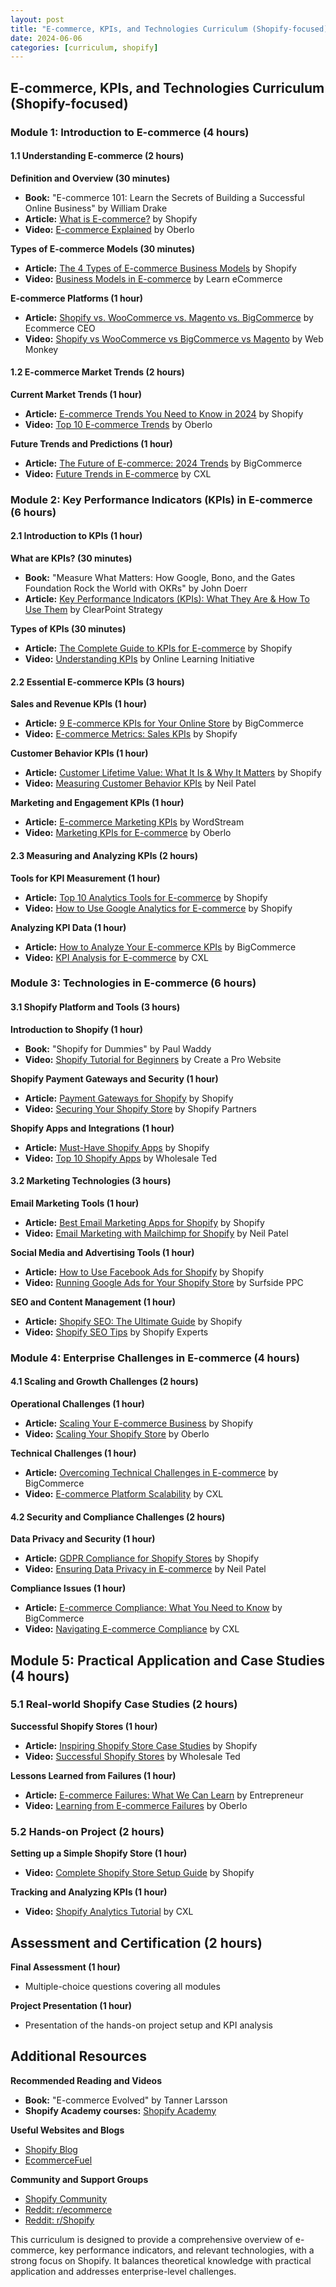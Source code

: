 ```yaml
---
layout: post
title: "E-commerce, KPIs, and Technologies Curriculum (Shopify-focused)"
date: 2024-06-06
categories: [curriculum, shopify]
---
```


## E-commerce, KPIs, and Technologies Curriculum (Shopify-focused)

### Module 1: Introduction to E-commerce (4 hours)

#### 1.1 Understanding E-commerce (2 hours)

**Definition and Overview (30 minutes)**

- **Book:** "E-commerce 101: Learn the Secrets of Building a Successful Online Business" by William Drake
- **Article:** [What is E-commerce?](https://www.shopify.com/encyclopedia/what-is-ecommerce) by Shopify
- **Video:** [E-commerce Explained](https://www.youtube.com/watch?v=e-ZahM5JTpQ) by Oberlo

**Types of E-commerce Models (30 minutes)**

- **Article:** [The 4 Types of E-commerce Business Models](https://www.shopify.com/blog/ecommerce-business-models) by Shopify
- **Video:** [Business Models in E-commerce](https://www.youtube.com/watch?v=wThW4uZxepY) by Learn eCommerce

**E-commerce Platforms (1 hour)**

- **Article:** [Shopify vs. WooCommerce vs. Magento vs. BigCommerce](https://www.ecommerceceo.com/best-ecommerce-platform/) by Ecommerce CEO
- **Video:** [Shopify vs WooCommerce vs BigCommerce vs Magento](https://www.youtube.com/watch?v=1A9f2QUQbN4) by Web Monkey

#### 1.2 E-commerce Market Trends (2 hours)

**Current Market Trends (1 hour)**

- **Article:** [E-commerce Trends You Need to Know in 2024](https://www.shopify.com/blog/ecommerce-trends) by Shopify
- **Video:** [Top 10 E-commerce Trends](https://www.youtube.com/watch?v=ylI1yctkvoc) by Oberlo

**Future Trends and Predictions (1 hour)**

- **Article:** [The Future of E-commerce: 2024 Trends](https://www.bigcommerce.com/blog/future-of-ecommerce/) by BigCommerce
- **Video:** [Future Trends in E-commerce](https://www.youtube.com/watch?v=K2vI8U_CcQQ) by CXL

### Module 2: Key Performance Indicators (KPIs) in E-commerce (6 hours)

#### 2.1 Introduction to KPIs (1 hour)

**What are KPIs? (30 minutes)**

- **Book:** "Measure What Matters: How Google, Bono, and the Gates Foundation Rock the World with OKRs" by John Doerr
- **Article:** [Key Performance Indicators (KPIs): What They Are & How To Use Them](https://www.clearpointstrategy.com/key-performance-indicators-examples/) by ClearPoint Strategy

**Types of KPIs (30 minutes)**

- **Article:** [The Complete Guide to KPIs for E-commerce](https://www.shopify.com/blog/ecommerce-kpis) by Shopify
- **Video:** [Understanding KPIs](https://www.youtube.com/watch?v=0v_YHkxlUyI) by Online Learning Initiative

#### 2.2 Essential E-commerce KPIs (3 hours)

**Sales and Revenue KPIs (1 hour)**

- **Article:** [9 E-commerce KPIs for Your Online Store](https://www.bigcommerce.com/blog/ecommerce-kpis/) by BigCommerce
- **Video:** [E-commerce Metrics: Sales KPIs](https://www.youtube.com/watch?v=HdSmj1tSMxQ) by Shopify

**Customer Behavior KPIs (1 hour)**

- **Article:** [Customer Lifetime Value: What It Is & Why It Matters](https://www.shopify.com/blog/customer-lifetime-value) by Shopify
- **Video:** [Measuring Customer Behavior KPIs](https://www.youtube.com/watch?v=TCmxH4ogfxs) by Neil Patel

**Marketing and Engagement KPIs (1 hour)**

- **Article:** [E-commerce Marketing KPIs](https://www.wordstream.com/blog/ws/2021/09/30/ecommerce-metrics) by WordStream
- **Video:** [Marketing KPIs for E-commerce](https://www.youtube.com/watch?v=n5h5CLh0ayc) by Oberlo

#### 2.3 Measuring and Analyzing KPIs (2 hours)

**Tools for KPI Measurement (1 hour)**

- **Article:** [Top 10 Analytics Tools for E-commerce](https://www.shopify.com/blog/ecommerce-analytics-tools) by Shopify
- **Video:** [How to Use Google Analytics for E-commerce](https://www.youtube.com/watch?v=tzL43TcKDgA) by Shopify

**Analyzing KPI Data (1 hour)**

- **Article:** [How to Analyze Your E-commerce KPIs](https://www.bigcommerce.com/blog/kpi-analysis/) by BigCommerce
- **Video:** [KPI Analysis for E-commerce](https://www.youtube.com/watch?v=qSfD5X4zfGM) by CXL

### Module 3: Technologies in E-commerce (6 hours)

#### 3.1 Shopify Platform and Tools (3 hours)

**Introduction to Shopify (1 hour)**

- **Book:** "Shopify for Dummies" by Paul Waddy
- **Video:** [Shopify Tutorial for Beginners](https://www.youtube.com/watch?v=iP7LFLgiy2k) by Create a Pro Website

**Shopify Payment Gateways and Security (1 hour)**

- **Article:** [Payment Gateways for Shopify](https://www.shopify.com/guides/payment-gateways) by Shopify
- **Video:** [Securing Your Shopify Store](https://www.youtube.com/watch?v=Q2xFzVFCprI) by Shopify Partners

**Shopify Apps and Integrations (1 hour)**

- **Article:** [Must-Have Shopify Apps](https://www.shopify.com/blog/best-shopify-apps) by Shopify
- **Video:** [Top 10 Shopify Apps](https://www.youtube.com/watch?v=03iTnReZ78A) by Wholesale Ted

#### 3.2 Marketing Technologies (3 hours)

**Email Marketing Tools (1 hour)**

- **Article:** [Best Email Marketing Apps for Shopify](https://www.shopify.com/blog/email-marketing-apps) by Shopify
- **Video:** [Email Marketing with Mailchimp for Shopify](https://www.youtube.com/watch?v=dDzQJybMbcE) by Neil Patel

**Social Media and Advertising Tools (1 hour)**

- **Article:** [How to Use Facebook Ads for Shopify](https://www.shopify.com/blog/facebook-advertising-shopify) by Shopify
- **Video:** [Running Google Ads for Your Shopify Store](https://www.youtube.com/watch?v=lLsW0wNnmtU) by Surfside PPC

**SEO and Content Management (1 hour)**

- **Article:** [Shopify SEO: The Ultimate Guide](https://www.shopify.com/blog/shopify-seo) by Shopify
- **Video:** [Shopify SEO Tips](https://www.youtube.com/watch?v=G5a2niIVpmA) by Shopify Experts

### Module 4: Enterprise Challenges in E-commerce (4 hours)

#### 4.1 Scaling and Growth Challenges (2 hours)

**Operational Challenges (1 hour)**

- **Article:** [Scaling Your E-commerce Business](https://www.shopify.com/blog/scaling-ecommerce-business) by Shopify
- **Video:** [Scaling Your Shopify Store](https://www.youtube.com/watch?v=ZWhhsc4ROdY) by Oberlo

**Technical Challenges (1 hour)**

- **Article:** [Overcoming Technical Challenges in E-commerce](https://www.bigcommerce.com/blog/technical-challenges-ecommerce/) by BigCommerce
- **Video:** [E-commerce Platform Scalability](https://www.youtube.com/watch?v=2UE9_zc_sMY) by CXL

#### 4.2 Security and Compliance Challenges (2 hours)

**Data Privacy and Security (1 hour)**

- **Article:** [GDPR Compliance for Shopify Stores](https://www.shopify.com/blog/gdpr-compliance) by Shopify
- **Video:** [Ensuring Data Privacy in E-commerce](https://www.youtube.com/watch?v=lRl0g4ZkD4A) by Neil Patel

**Compliance Issues (1 hour)**

- **Article:** [E-commerce Compliance: What You Need to Know](https://www.bigcommerce.com/blog/ecommerce-compliance/) by BigCommerce
- **Video:** [Navigating E-commerce Compliance](https://www.youtube.com/watch?v=6U7GScCQ1-Q) by CXL

## Module 5: Practical Application and Case Studies (4 hours)

### 5.1 Real-world Shopify Case Studies (2 hours)

**Successful Shopify Stores (1 hour)**

- **Article:** [Inspiring Shopify Store Case Studies](https://www.shopify.com/blog/shopify-stores) by Shopify
- **Video:** [Successful Shopify Stores](https://www.youtube.com/watch?v=PMVJig41y_c) by Wholesale Ted

**Lessons Learned from Failures (1 hour)**

- **Article:** [E-commerce Failures: What We Can Learn](https://www.entrepreneur.com/article/317255) by Entrepreneur
- **Video:** [Learning from E-commerce Failures](https://www.youtube.com/watch?v=FZkRX6fAX6Y) by Oberlo

### 5.2 Hands-on Project (2 hours)

**Setting up a Simple Shopify Store (1 hour)**

- **Video:** [Complete Shopify Store Setup Guide](https://www.youtube.com/watch?v=J9rvqEWEKFk) by Shopify

**Tracking and Analyzing KPIs (1 hour)**

- **Video:** [Shopify Analytics Tutorial](https://www.youtube.com/watch?v=pmLKHXX1Izk) by CXL

## Assessment and Certification (2 hours)

**Final Assessment (1 hour)**

- Multiple-choice questions covering all modules

**Project Presentation (1 hour)**

- Presentation of the hands-on project setup and KPI analysis

## Additional Resources

**Recommended Reading and Videos**

- **Book:** "E-commerce Evolved" by Tanner Larsson
- **Shopify Academy courses:** [Shopify Academy](https://www.shopify.com/academy)

**Useful Websites and Blogs**

- [Shopify Blog](https://www.shopify.com/blog)
- [EcommerceFuel](https://www.ecommercefuel.com/blog/)

**Community and Support Groups**

- [Shopify Community](https://community.shopify.com/)
- [Reddit: r/ecommerce](https://www.reddit.com/r/ecommerce/)
- [Reddit: r/Shopify](https://www.reddit.com/r/shopify/)

This curriculum is designed to provide a comprehensive overview of e-commerce, key performance indicators, and relevant technologies, with a strong focus on Shopify. It balances theoretical knowledge with practical application and addresses enterprise-level challenges.
